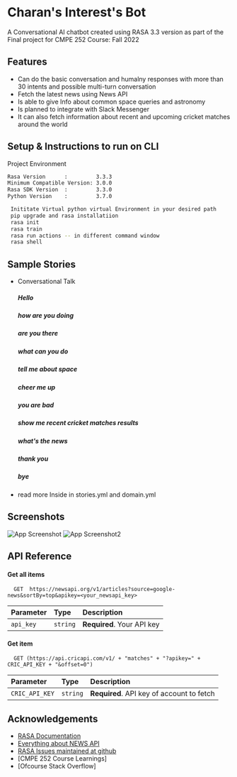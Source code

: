 
# Charan's Interest's Bot

A Conversational AI chatbot created using RASA 3.3 version as part of the Final project for CMPE 252 Course: Fall 2022


## Features

- Can do the basic conversation and humalny responses with more than 30 intents and possible multi-turn conversation
- Fetch the latest news using News API
- Is able to give Info about common space queries and astronomy
- Is planned to integrate with Slack Messenger
- It can also fetch information about recent and upcoming cricket matches around the world


## Setup & Instructions to run on CLI

Project Environment
````bash
Rasa Version      :         3.3.3
Minimum Compatible Version: 3.0.0
Rasa SDK Version  :         3.3.0
Python Version    :         3.7.0
````
```bash
 Inititate Virtual python virtual Environment in your desired path
 pip upgrade and rasa installatiion
 rasa init 
 rasa train
 rasa run actions -- in different command window
 rasa shell
```
    
## Sample Stories

* Conversational Talk
   #####  Hello  
   ##### how are you doing
   ##### are you there
   ##### what can you do
   ##### tell me about space
   ##### cheer me up
   ##### you are bad
   ##### show me recent cricket matches results
   ##### what's the news
   ##### thank you
   ##### bye
* read more Inside in stories.yml and domain.yml


## Screenshots

![App Screenshot](https://drive.google.com/file/d/1849nIcucsvYc8NJxQgkl-Eapn7pbOZzk/view?usp=share_link)
![App Screenshot2](https://drive.google.com/file/d/1hjJv8qLM2yeB_sZlezoX4D34O2SuB8xN/view?usp=share_link)

## API Reference

#### Get all items

```http
  GET  https://newsapi.org/v1/articles?source=google-news&sortBy=top&apikey=<your_newsapi_key>
```

| Parameter | Type     | Description                |
| :-------- | :------- | :------------------------- |
| `api_key` | `string` | **Required**. Your API key |

#### Get item

```http
  GET (https://api.cricapi.com/v1/ + "matches" + "?apikey=" + CRIC_API_KEY + "&offset=0")
```

| Parameter | Type     | Description                       |
| :-------- | :------- | :-------------------------------- |
| `CRIC_API_KEY`      | `string` | **Required**. API key of account to fetch |




## Acknowledgements

 - [RASA Documentation](https://rasa.com/docs/rasa/)
 - [Everything about NEWS API](https://newsapi.org/)
 - [RASA Issues maintained at github](https://github.com/RasaHQ/rasa/issues)
 - [CMPE 252 Course Learnings]
 - [Ofcourse Stack Overflow]

